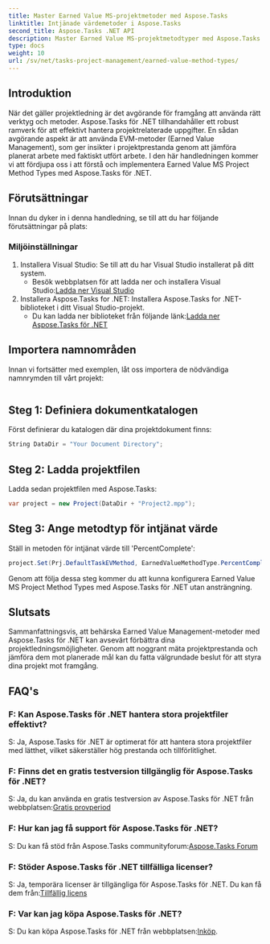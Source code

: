 ```yaml
---
title: Master Earned Value MS-projektmetoder med Aspose.Tasks
linktitle: Intjänade värdemetoder i Aspose.Tasks
second_title: Aspose.Tasks .NET API
description: Master Earned Value MS-projektmetodtyper med Aspose.Tasks för .NET. Förbättra projektledningseffektiviteten utan ansträngning.
type: docs
weight: 10
url: /sv/net/tasks-project-management/earned-value-method-types/
---
```

## Introduktion
När det gäller projektledning är det avgörande för framgång att använda rätt verktyg och metoder. Aspose.Tasks för .NET tillhandahåller ett robust ramverk för att effektivt hantera projektrelaterade uppgifter. En sådan avgörande aspekt är att använda EVM-metoder (Earned Value Management), som ger insikter i projektprestanda genom att jämföra planerat arbete med faktiskt utfört arbete. I den här handledningen kommer vi att fördjupa oss i att förstå och implementera Earned Value MS Project Method Types med Aspose.Tasks för .NET.
## Förutsättningar
Innan du dyker in i denna handledning, se till att du har följande förutsättningar på plats:
### Miljöinställningar
1. Installera Visual Studio: Se till att du har Visual Studio installerat på ditt system.
   -  Besök webbplatsen för att ladda ner och installera Visual Studio:[Ladda ner Visual Studio](https://visualstudio.microsoft.com/downloads/)
2. Installera Aspose.Tasks for .NET: Installera Aspose.Tasks for .NET-biblioteket i ditt Visual Studio-projekt.
   -  Du kan ladda ner biblioteket från följande länk:[Ladda ner Aspose.Tasks för .NET](https://releases.aspose.com/tasks/net/)

## Importera namnområden
Innan vi fortsätter med exemplen, låt oss importera de nödvändiga namnrymden till vårt projekt:
```csharp

```

## Steg 1: Definiera dokumentkatalogen
Först definierar du katalogen där dina projektdokument finns:
```csharp
String DataDir = "Your Document Directory";
```
## Steg 2: Ladda projektfilen
Ladda sedan projektfilen med Aspose.Tasks:
```csharp
var project = new Project(DataDir + "Project2.mpp");
```
## Steg 3: Ange metodtyp för intjänat värde
Ställ in metoden för intjänat värde till 'PercentComplete':
```csharp
project.Set(Prj.DefaultTaskEVMethod, EarnedValueMethodType.PercentComplete);
```
Genom att följa dessa steg kommer du att kunna konfigurera Earned Value MS Project Method Types med Aspose.Tasks för .NET utan ansträngning.

## Slutsats
Sammanfattningsvis, att behärska Earned Value Management-metoder med Aspose.Tasks för .NET kan avsevärt förbättra dina projektledningsmöjligheter. Genom att noggrant mäta projektprestanda och jämföra dem mot planerade mål kan du fatta välgrundade beslut för att styra dina projekt mot framgång.
## FAQ's
### F: Kan Aspose.Tasks för .NET hantera stora projektfiler effektivt?
S: Ja, Aspose.Tasks för .NET är optimerat för att hantera stora projektfiler med lätthet, vilket säkerställer hög prestanda och tillförlitlighet.
### F: Finns det en gratis testversion tillgänglig för Aspose.Tasks för .NET?
S: Ja, du kan använda en gratis testversion av Aspose.Tasks för .NET från webbplatsen:[Gratis provperiod](https://releases.aspose.com/)
### F: Hur kan jag få support för Aspose.Tasks för .NET?
 S: Du kan få stöd från Aspose.Tasks communityforum:[Aspose.Tasks Forum](https://forum.aspose.com/c/tasks/15)
### F: Stöder Aspose.Tasks för .NET tillfälliga licenser?
 S: Ja, temporära licenser är tillgängliga för Aspose.Tasks för .NET. Du kan få dem från:[Tillfällig licens](https://purchase.aspose.com/temporary-license/)
### F: Var kan jag köpa Aspose.Tasks för .NET?
 S: Du kan köpa Aspose.Tasks för .NET från webbplatsen:[Inköp](https://purchase.aspose.com/buy).